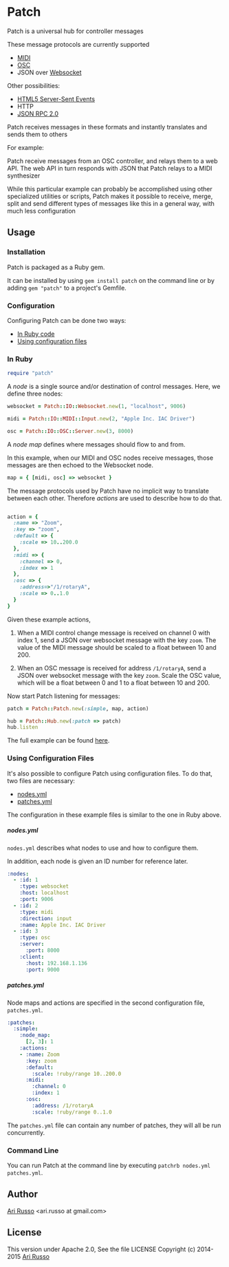# Patch

Patch is a universal hub for controller messages

These message protocols are currently supported

* [MIDI](http://en.wikipedia.org/wiki/MIDI)
* [OSC](http://en.wikipedia.org/wiki/Open_Sound_Control)
* JSON over [Websocket](http://en.wikipedia.org/wiki/WebSocket)

Other possibilities:

* [HTML5 Server-Sent Events](http://www.w3schools.com/html/html5_serversentevents.asp)
* HTTP
* [JSON RPC 2.0](http://en.wikipedia.org/wiki/JSON-RPC)

Patch receives messages in these formats and instantly translates and sends them to others

For example:

Patch receive messages from an OSC controller, and relays them to a web API. The web API in turn responds with JSON that Patch relays to a MIDI synthesizer

While this particular example can probably be accomplished using other specialized utilities or scripts, Patch makes it possible to receive, merge, split and send different types of messages like this in a general way, with much less configuration

## Usage

### Installation

Patch is packaged as a Ruby gem.  

It can be installed by using `gem install patch` on the command line or by adding `gem "patch"` to a project's Gemfile.

### Configuration

Configuring Patch can be done two ways:

* [In Ruby code](#in-ruby)
* [Using configuration files](#using-configuration-files)

### In Ruby

```ruby
require "patch"
```

A *node* is a single source and/or destination of control messages. Here, we define three nodes:

```ruby
websocket = Patch::IO::Websocket.new(1, "localhost", 9006)

midi = Patch::IO::MIDI::Input.new(2, "Apple Inc. IAC Driver")

osc = Patch::IO::OSC::Server.new(3, 8000)
```

A *node map* defines where messages should flow to and from.  

In this example, when our MIDI and OSC nodes receive messages, those messages are then echoed to the Websocket node.

```ruby
map = { [midi, osc] => websocket }
```

The message protocols used by Patch have no implicit way to translate between each other.  Therefore *actions* are used to describe how to do that.

```ruby

action = {
  :name => "Zoom",
  :key => "zoom",
  :default => {
    :scale => 10..200.0
  },
  :midi => {
    :channel => 0,
    :index => 1
  },
  :osc => {
    :address=>"/1/rotaryA",
    :scale => 0..1.0
  }
}
```

Given these example actions,

1. When a MIDI control change message is received on channel 0 with index 1, send a JSON over websocket message with the key `zoom`.  The value of the MIDI message should be scaled to a float between 10 and 200.

2. When an OSC message is received for address `/1/rotaryA`, send a JSON over websocket message with the key `zoom`.  Scale the OSC value, which will be a float between 0 and 1 to a float between 10 and 200.

Now start Patch listening for messages:

```ruby
patch = Patch::Patch.new(:simple, map, action)

hub = Patch::Hub.new(:patch => patch)
hub.listen
```

The full example can be found [here](https://github.com/arirusso/patch/blob/master/examples/simple/simple.rb).

### Using Configuration Files

It's also possible to configure Patch using configuration files.  To do that, two files are necessary:

* [nodes.yml](#nodesyml)
* [patches.yml](#patchesyml)

The configuration in these example files is similar to the one in Ruby above.

##### nodes.yml

`nodes.yml` describes what nodes to use and how to configure them.  

In addition, each node is given an ID number for reference later.

```yaml
:nodes:
  - :id: 1
    :type: websocket
    :host: localhost
    :port: 9006
  - :id: 2
    :type: midi
    :direction: input
    :name: Apple Inc. IAC Driver
  - :id: 3
    :type: osc
    :server:
      :port: 8000
    :client:
      :host: 192.168.1.136
      :port: 9000
```

##### patches.yml

Node maps and actions are specified in the second configuration file, `patches.yml`.

```yaml
:patches:
  :simple:
    :node_map:
      [2, 3]: 1
    :actions:
    - :name: Zoom
      :key: zoom
      :default:
        :scale: !ruby/range 10..200.0
      :midi:
        :channel: 0
        :index: 1
      :osc:
        :address: /1/rotaryA
        :scale: !ruby/range 0..1.0

```

The `patches.yml` file can contain any number of patches, they will all be run concurrently.

### Command Line

You can run Patch at the command line by executing `patchrb nodes.yml patches.yml`.

## Author

[Ari Russo](http://github.com/arirusso) <ari.russo at gmail.com>

## License

This version under Apache 2.0, See the file LICENSE
Copyright (c) 2014-2015 [Ari Russo](http://arirusso.com)
